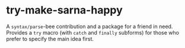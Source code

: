 # try-make-sarna-happy

A `syntax/parse`-bee contribution and a package for a friend in need. Provides a
`try` macro (with `catch` and `finally` subforms) for those who prefer to
specify the main idea first.
